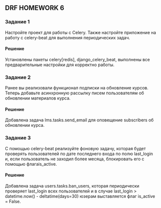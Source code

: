 ## DRF HOMEWORK 6

### Задание 1
Настройте проект для работы с Celery. Также настройте приложение на работу с celery-beat для выполнения периодических задач.

#### Решение
Установлены пакеты celery[redis], django_celery_beat, выполнены все предварительные настройки для корректно работы.

### Задание 2
Ранее вы реализовали функционал подписки на обновление курсов. 
Теперь добавьте асинхронную рассылку писем пользователям об обновлении материалов курса.

#### Решение
Добавлена задача lms.tasks.send_email для оповещение subscribers об обновлении курса.

### Задание 3
С помощью celery-beat реализуйте фоновую задачу, которая будет проверять пользователей по дате последнего входа по полю last_login
и, если пользователь не заходил более месяца, блокировать его с помощью флагаis_active.

#### Решение
Добавлена задача users.tasks.ban_users, которая периодически проверяет last_login всех пользователей и в случае
last_login > datetime.now() - deltatime(days=30) юзерам выставляется флаг is_active = False.
